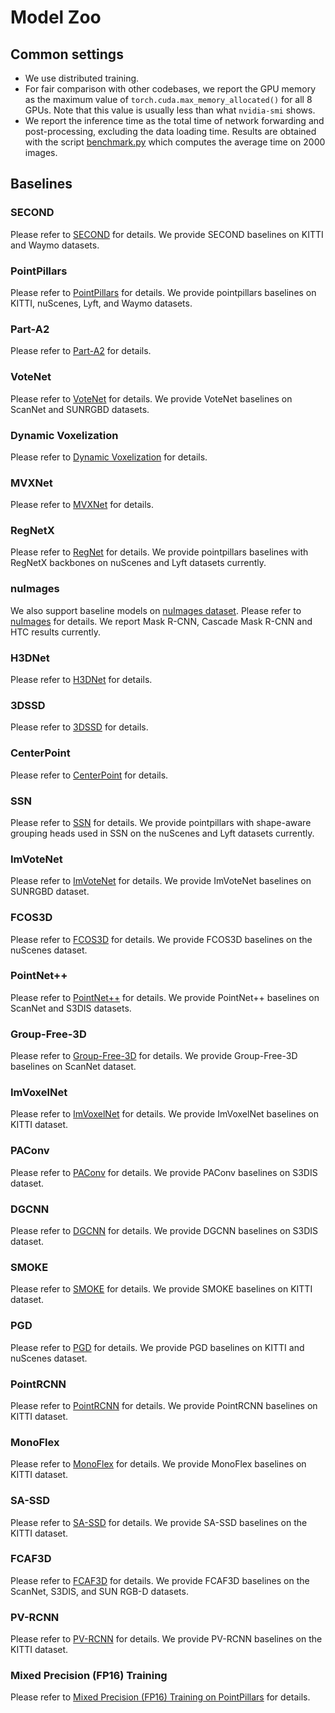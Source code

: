 # Model Zoo

## Common settings

- We use distributed training.
- For fair comparison with other codebases, we report the GPU memory as the maximum value of `torch.cuda.max_memory_allocated()` for all 8 GPUs. Note that this value is usually less than what `nvidia-smi` shows.
- We report the inference time as the total time of network forwarding and post-processing, excluding the data loading time. Results are obtained with the script [benchmark.py](https://github.com/open-mmlab/mmdetection/blob/master/tools/analysis_tools/benchmark.py) which computes the average time on 2000 images.

## Baselines

### SECOND

Please refer to [SECOND](https://github.com/open-mmlab/mmdetection3d/blob/master/configs/second) for details. We provide SECOND baselines on KITTI and Waymo datasets.

### PointPillars

Please refer to [PointPillars](https://github.com/open-mmlab/mmdetection3d/blob/master/configs/pointpillars) for details. We provide pointpillars baselines on KITTI, nuScenes, Lyft, and Waymo datasets.

### Part-A2

Please refer to [Part-A2](https://github.com/open-mmlab/mmdetection3d/blob/master/configs/parta2) for details.

### VoteNet

Please refer to [VoteNet](https://github.com/open-mmlab/mmdetection3d/blob/master/configs/votenet) for details. We provide VoteNet baselines on ScanNet and SUNRGBD datasets.

### Dynamic Voxelization

Please refer to [Dynamic Voxelization](https://github.com/open-mmlab/mmdetection3d/blob/master/configs/dynamic_voxelization) for details.

### MVXNet

Please refer to [MVXNet](https://github.com/open-mmlab/mmdetection3d/blob/master/configs/mvxnet) for details.

### RegNetX

Please refer to [RegNet](https://github.com/open-mmlab/mmdetection3d/blob/master/configs/regnet) for details. We provide pointpillars baselines with RegNetX backbones on nuScenes and Lyft datasets currently.

### nuImages

We also support baseline models on [nuImages dataset](https://www.nuscenes.org/nuimages). Please refer to [nuImages](https://github.com/open-mmlab/mmdetection3d/blob/master/configs/nuimages) for details. We report Mask R-CNN, Cascade Mask R-CNN and HTC results currently.

### H3DNet

Please refer to [H3DNet](https://github.com/open-mmlab/mmdetection3d/blob/master/configs/h3dnet) for details.

### 3DSSD

Please refer to [3DSSD](https://github.com/open-mmlab/mmdetection3d/blob/master/configs/3dssd) for details.

### CenterPoint

Please refer to [CenterPoint](https://github.com/open-mmlab/mmdetection3d/blob/master/configs/centerpoint) for details.

### SSN

Please refer to [SSN](https://github.com/open-mmlab/mmdetection3d/blob/master/configs/ssn) for details. We provide pointpillars with shape-aware grouping heads used in SSN on the nuScenes and Lyft datasets currently.

### ImVoteNet

Please refer to [ImVoteNet](https://github.com/open-mmlab/mmdetection3d/blob/master/configs/imvotenet) for details. We provide ImVoteNet baselines on SUNRGBD dataset.

### FCOS3D

Please refer to [FCOS3D](https://github.com/open-mmlab/mmdetection3d/blob/master/configs/fcos3d) for details. We provide FCOS3D baselines on the nuScenes dataset.

### PointNet++

Please refer to [PointNet++](https://github.com/open-mmlab/mmdetection3d/blob/master/configs/pointnet2) for details. We provide PointNet++ baselines on ScanNet and S3DIS datasets.

### Group-Free-3D

Please refer to [Group-Free-3D](https://github.com/open-mmlab/mmdetection3d/blob/master/configs/groupfree3d) for details. We provide Group-Free-3D baselines on ScanNet dataset.

### ImVoxelNet

Please refer to [ImVoxelNet](https://github.com/open-mmlab/mmdetection3d/blob/master/configs/imvoxelnet) for details. We provide ImVoxelNet baselines on KITTI dataset.

### PAConv

Please refer to [PAConv](https://github.com/open-mmlab/mmdetection3d/blob/master/configs/paconv) for details. We provide PAConv baselines on S3DIS dataset.

### DGCNN

Please refer to [DGCNN](https://github.com/open-mmlab/mmdetection3d/tree/v1.0.0.dev0/configs/dgcnn) for details. We provide DGCNN baselines on S3DIS dataset.

### SMOKE

Please refer to [SMOKE](https://github.com/open-mmlab/mmdetection3d/tree/v1.0.0.dev0/configs/smoke) for details. We provide SMOKE baselines on KITTI dataset.

### PGD

Please refer to [PGD](https://github.com/open-mmlab/mmdetection3d/tree/v1.0.0.dev0/configs/pgd) for details. We provide PGD baselines on KITTI and nuScenes dataset.

### PointRCNN

Please refer to [PointRCNN](https://github.com/open-mmlab/mmdetection3d/tree/v1.0.0.dev0/configs/point_rcnn) for details. We provide PointRCNN baselines on KITTI dataset.

### MonoFlex

Please refer to [MonoFlex](https://github.com/open-mmlab/mmdetection3d/tree/v1.0.0.dev0/configs/monoflex) for details. We provide MonoFlex baselines on KITTI dataset.

### SA-SSD

Please refer to [SA-SSD](https://github.com/open-mmlab/mmdetection3d/blob/master/configs/sassd) for details. We provide SA-SSD baselines on the KITTI dataset.

### FCAF3D

Please refer to [FCAF3D](https://github.com/open-mmlab/mmdetection3d/blob/master/configs/fcaf3d) for details. We provide FCAF3D baselines on the ScanNet, S3DIS, and SUN RGB-D datasets.

### PV-RCNN

Please refer to [PV-RCNN](https://github.com/open-mmlab/mmdetection3d/blob/dev-1.x/configs/pv_rcnn) for details. We provide PV-RCNN baselines on the KITTI dataset.

### Mixed Precision (FP16) Training

Please refer to [Mixed Precision (FP16) Training on PointPillars](https://github.com/open-mmlab/mmdetection3d/tree/v1.0.0.dev0/configs/pointpillars/hv_pointpillars_fpn_sbn-all_fp16_2x8_2x_nus-3d.py) for details.
